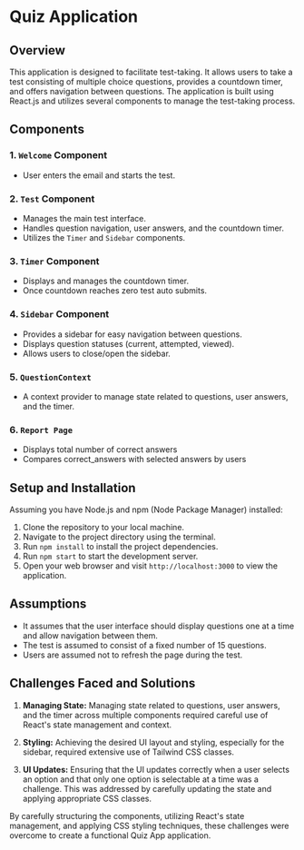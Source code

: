 # Quiz Application

## Overview

This application is designed to facilitate test-taking. It allows users to take a test consisting of multiple choice questions, provides a countdown timer, and offers navigation between questions. The application is built using React.js and utilizes several components to manage the test-taking process.

## Components

### 1. `Welcome` Component
- User enters the email and starts the test.

### 2. `Test` Component

- Manages the main test interface.
- Handles question navigation, user answers, and the countdown timer.
- Utilizes the `Timer` and `Sidebar` components.

### 3. `Timer` Component

- Displays and manages the countdown timer.
- Once countdown reaches zero test auto submits.

### 4. `Sidebar` Component

- Provides a sidebar for easy navigation between questions.
- Displays question statuses (current, attempted, viewed).
- Allows users to close/open the sidebar.

### 5. `QuestionContext`

- A context provider to manage state related to questions, user answers, and the timer.

### 6. `Report Page`

- Displays total number of correct answers
- Compares correct_answers with selected answers by users 

## Setup and Installation

Assuming you have Node.js and npm (Node Package Manager) installed:

1. Clone the repository to your local machine.
2. Navigate to the project directory using the terminal.
3. Run `npm install` to install the project dependencies.
4. Run `npm start` to start the development server.
5. Open your web browser and visit `http://localhost:3000` to view the application.

## Assumptions


- It assumes that the user interface should display questions one at a time and allow navigation between them.
- The test is assumed to consist of a fixed number of 15 questions.
- Users are assumed not to refresh the page during the test.

## Challenges Faced and Solutions

1. **Managing State:** Managing state related to questions, user answers, and the timer across multiple components required careful use of React's state management and context.

2. **Styling:** Achieving the desired UI layout and styling, especially for the sidebar, required extensive use of Tailwind CSS classes.

3. **UI Updates:** Ensuring that the UI updates correctly when a user selects an option and that only one option is selectable at a time was a challenge. This was addressed by carefully updating the state and applying appropriate CSS classes.


By carefully structuring the components, utilizing React's state management, and applying CSS styling techniques, these challenges were overcome to create a functional Quiz App application.